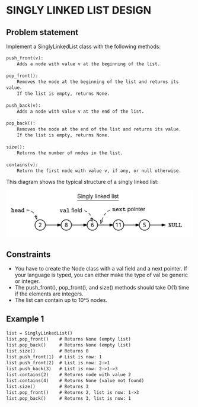 # SINGLY LINKED LIST DESIGN

## Problem statement

Implement a SinglyLinkedList class with the following methods:

```
push_front(v):
    Adds a node with value v at the beginning of the list.

pop_front():
    Removes the node at the beginning of the list and returns its value.
    If the list is empty, returns None.

push_back(v):
    Adds a node with value v at the end of the list.

pop_back():
    Removes the node at the end of the list and returns its value.
    If the list is empty, returns None.

size():
    Returns the number of nodes in the list.

contains(v):
    Return the first node with value v, if any, or null otherwise.
```

This diagram shows the typical structure of a singly linked list:

![singly-linked-list-design-1](singly-linked-list-design-1.png)

## Constraints

- You have to create the Node class with a val field and a next pointer. If your language is typed, you can either make
  the type of val be generic or integer.
- The push_front(), pop_front(), and size() methods should take O(1) time if the elements are integers.
- The list can contain up to 10^5 nodes.

## Example 1

```
list = SinglyLinkedList()
list.pop_front()    # Returns None (empty list)
list.pop_back()     # Returns None (empty list)
list.size()         # Returns 0
list.push_front(1)  # List is now: 1
list.push_front(2)  # List is now: 2->1
list.push_back(3)   # List is now: 2->1->3
list.contains(2)    # Returns node with value 2
list.contains(4)    # Returns None (value not found)
list.size()         # Returns 3
list.pop_front()    # Returns 2, list is now: 1->3
list.pop_back()     # Returns 3, list is now: 1
```